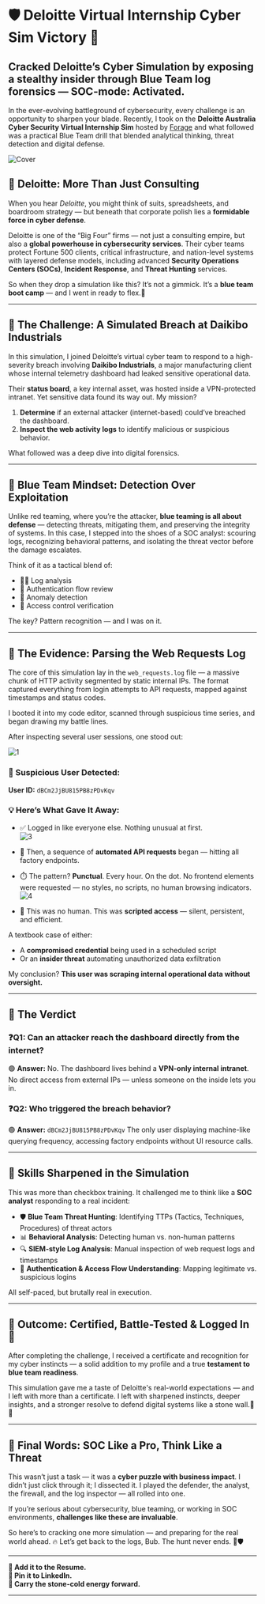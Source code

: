 # 🛡️ Deloitte Virtual Internship Cyber Sim Victory 🗿

## Cracked Deloitte’s Cyber Simulation by exposing a stealthy insider through Blue Team log forensics — SOC-mode: Activated.

In the ever-evolving battleground of cybersecurity, every challenge is an opportunity to sharpen your blade. Recently, I took on the **Deloitte Australia Cyber Security Virtual Internship Sim** hosted by [Forage](https://www.theforage.com/simulations/Deloitte%20Australia/cyber-c1e3) and what followed was a practical Blue Team drill that blended analytical thinking, threat detection and digital defense.

![Cover](https://github.com/user-attachments/assets/9b8b3222-2196-4785-a3a6-76184bd15403) <br/>

## 👔 Deloitte: More Than Just Consulting

When you hear *Deloitte*, you might think of suits, spreadsheets, and boardroom strategy — but beneath that corporate polish lies a **formidable force in cyber defense**.

Deloitte is one of the “Big Four” firms — not just a consulting empire, but also a **global powerhouse in cybersecurity services**. Their cyber teams protect Fortune 500 clients, critical infrastructure, and nation-level systems with layered defense models, including advanced **Security Operations Centers (SOCs)**, **Incident Response**, and **Threat Hunting** services.

So when they drop a simulation like this? It’s not a gimmick. It’s a **blue team boot camp** — and I went in ready to flex.🗿

---

## 🧩 The Challenge: A Simulated Breach at Daikibo Industrials

In this simulation, I joined Deloitte’s virtual cyber team to respond to a high-severity breach involving **Daikibo Industrials**, a major manufacturing client whose internal telemetry dashboard had leaked sensitive operational data.

Their **status board**, a key internal asset, was hosted inside a VPN-protected intranet. Yet sensitive data found its way out. My mission?

1. **Determine** if an external attacker (internet-based) could’ve breached the dashboard.
2. **Inspect the web activity logs** to identify malicious or suspicious behavior.

What followed was a deep dive into digital forensics.

---

## 🧠 Blue Team Mindset: Detection Over Exploitation

Unlike red teaming, where you’re the attacker, **blue teaming is all about defense** — detecting threats, mitigating them, and preserving the integrity of systems. In this case, I stepped into the shoes of a SOC analyst: scouring logs, recognizing behavioral patterns, and isolating the threat vector before the damage escalates.

Think of it as a tactical blend of:

* 🕵️‍♂️ Log analysis
* 🔐 Authentication flow review
* 🧮 Anomaly detection
* 🚫 Access control verification

The key? Pattern recognition — and I was on it.

---

## 📁 The Evidence: Parsing the Web Requests Log

The core of this simulation lay in the `web_requests.log` file — a massive chunk of HTTP activity segmented by static internal IPs. The format captured everything from login attempts to API requests, mapped against timestamps and status codes.

I booted it into my code editor, scanned through suspicious time series, and began drawing my battle lines.

After inspecting several user sessions, one stood out:

![1](https://github.com/user-attachments/assets/97677aad-f003-4187-9470-695d4075c72b) <br/>

### 🚨 Suspicious User Detected:

**User ID:** `dBCm2JjBU815PB8zPDvKqv`

### 💡 Here’s What Gave It Away:

* ✅ Logged in like everyone else. Nothing unusual at first.
   <br/> ![3](https://github.com/user-attachments/assets/c499b2a6-05bb-4bdd-a9a9-a2cc4ebdca71) <br/>

* 🤔 Then, a sequence of **automated API requests** began — hitting all factory endpoints.
* ⏱️ The pattern? **Punctual**. Every hour. On the dot. No frontend elements were requested — no styles, no scripts, no human browsing indicators.
   <br/> ![4](https://github.com/user-attachments/assets/b91c6e79-1549-4187-b18d-24c08a12a521) <br/>

* 🤖 This was no human. This was **scripted access** — silent, persistent, and efficient.

A textbook case of either:

* A **compromised credential** being used in a scheduled script
* Or an **insider threat** automating unauthorized data exfiltration

My conclusion? **This user was scraping internal operational data without oversight.**

---

## 🔐 The Verdict

### ❓Q1: Can an attacker reach the dashboard directly from the internet?

🟢 **Answer:** No. The dashboard lives behind a **VPN-only internal intranet**. No direct access from external IPs — unless someone on the inside lets you in.

### ❓Q2: Who triggered the breach behavior?

🟢 **Answer:** `dBCm2JjBU815PB8zPDvKqv`
The only user displaying machine-like querying frequency, accessing factory endpoints without UI resource calls.

---

## 🧠 Skills Sharpened in the Simulation

This was more than checkbox training. It challenged me to think like a **SOC analyst** responding to a real incident:

* 🛡️ **Blue Team Threat Hunting**: Identifying TTPs (Tactics, Techniques, Procedures) of threat actors
* 📊 **Behavioral Analysis**: Detecting human vs. non-human patterns
* 🔍 **SIEM-style Log Analysis**: Manual inspection of web request logs and timestamps
* 🔐 **Authentication & Access Flow Understanding**: Mapping legitimate vs. suspicious logins

All self-paced, but brutally real in execution.

---

## 📜 Outcome: Certified, Battle-Tested & Logged In 🗿

After completing the challenge, I received a certificate and recognition for my cyber instincts — a solid addition to my profile and a true **testament to blue team readiness**.

This simulation gave me a taste of Deloitte's real-world expectations — and I left with more than a certificate. I left with sharpened instincts, deeper insights, and a stronger resolve to defend digital systems like a stone wall.🧱🗿

---

## 🗿 Final Words: SOC Like a Pro, Think Like a Threat

This wasn’t just a task — it was a **cyber puzzle with business impact**. I didn’t just click through it; I dissected it. I played the defender, the analyst, the firewall, and the log inspector — all rolled into one.

If you’re serious about cybersecurity, blue teaming, or working in SOC environments, **challenges like these are invaluable**.

So here’s to cracking one more simulation — and preparing for the real world ahead. 🔥
Let’s get back to the logs, Bub. The hunt never ends. 🧠🛡️

---

**📄 Add it to the Resume. <br/>
📌 Pin it to LinkedIn. <br/>
🗿 Carry the stone-cold energy forward.** <br/>

---
